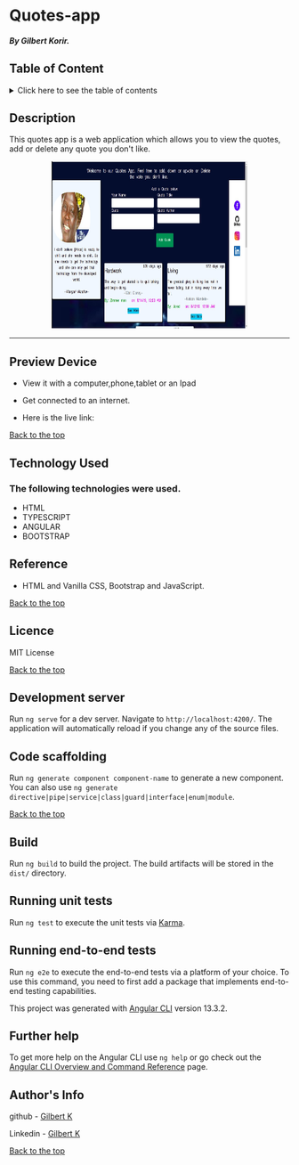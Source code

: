 # Quotes-app

##### By Gilbert Korir.

## Table of Content

<details>
  <summary> Click here to see the table of contents</summary>

+ [Description](#description)
+ [Preview Device](#Preview)
+ [Technology Used](#technology-used)
+ [Reference](#reference)
+ [Licence](#licence)
+ [Authors Info](#author-Info)
</details>

## Description

<p>This quotes app is a web application which allows you to view the quotes, add or delete any quote you don't like.</p>

<p align="center"><img src="https://github.com/gilbertKorir/quotes-app/blob/master/src/assets/images/git.jpg" height="300px" width = "70%"> </p>
  
 ---

## Preview Device

* View it with a computer,phone,tablet or an Ipad

* Get connected to an internet.
  
* Here is the live link: 

[Back to the top](#quotes-app)

## Technology Used

### The following technologies were used.

* HTML
* TYPESCRIPT
* ANGULAR
* BOOTSTRAP


## Reference

* HTML and Vanilla CSS, Bootstrap and JavaScript.

[Back to the top](#quotes-app)

## Licence
MIT License

[Back to the top](#quotes-app)

## Development server

Run `ng serve` for a dev server. Navigate to `http://localhost:4200/`. The application will automatically reload if you change any of the source files.

## Code scaffolding

Run `ng generate component component-name` to generate a new component. You can also use `ng generate directive|pipe|service|class|guard|interface|enum|module`.

[Back to the top](#quotes-app)

## Build

Run `ng build` to build the project. The build artifacts will be stored in the `dist/` directory.

## Running unit tests

Run `ng test` to execute the unit tests via [Karma](https://karma-runner.github.io).

## Running end-to-end tests

Run `ng e2e` to execute the end-to-end tests via a platform of your choice. To use this command, you need to first add a package that implements end-to-end testing capabilities.

This project was generated with [Angular CLI](https://github.com/angular/angular-cli) version 13.3.2.

## Further help

To get more help on the Angular CLI use `ng help` or go check out the [Angular CLI Overview and Command Reference](https://angular.io/cli) page.

## Author's Info
github - [Gilbert K](https://github.com/100jared)

Linkedin - [Gilbert K](https://www.linkedin.com/public-profile/settings)


[Back to the top](#quotes-app)